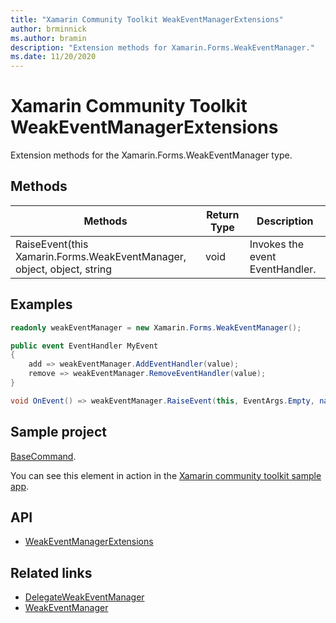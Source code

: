 ```yaml
---
title: "Xamarin Community Toolkit WeakEventManagerExtensions"
author: brminnick
ms.author: bramin
description: "Extension methods for Xamarin.Forms.WeakEventManager."
ms.date: 11/20/2020
---
```


# Xamarin Community Toolkit WeakEventManagerExtensions

Extension methods for the Xamarin.Forms.WeakEventManager type.

## Methods

| Methods | Return Type | Description |
| -- | -- | -- |
| RaiseEvent(this Xamarin.Forms.WeakEventManager, object, object, string | void | Invokes the event EventHandler. |

## Examples

```csharp
readonly weakEventManager = new Xamarin.Forms.WeakEventManager();

public event EventHandler MyEvent
{
    add => weakEventManager.AddEventHandler(value);
    remove => weakEventManager.RemoveEventHandler(value);
}

void OnEvent() => weakEventManager.RaiseEvent(this, EventArgs.Empty, nameof(MyEvent));
```

## Sample project

[BaseCommand](https://github.com/xamarin/XamarinCommunityToolkit/blob/main/samples/XCT.Sample/ObjectModel/BaseCommand.shared.cs).

You can see this element in action in the [Xamarin community toolkit sample app](https://github.com/xamarin/XamarinCommunityToolkit/tree/main/XamarinCommunityToolkitSample).

## API

- [WeakEventManagerExtensions](https://github.com/xamarin/XamarinCommunityToolkit/blob/main/src/CommunityToolkit/Xamarin.CommunityToolkit/Helpers/WeakEventManager.shared.cs)

## Related links

- [DelegateWeakEventManager](delegateweakeventmanager.md)
- [WeakEventManager<T>](weakeventmanagert.md)
